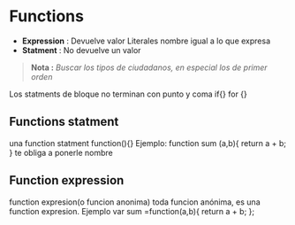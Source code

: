 # Functions
* **Expression** : Devuelve valor
    Literales nombre igual a lo que expresa
* **Statment** : No devuelve un valor

> **Nota :** *Buscar los tipos de ciudadanos, en especial los de primer orden*

Los statments de bloque no terminan con punto y coma
if{} for {}



## Functions statment
una function statment function(){}
    Ejemplo:
    function sum (a,b){
        return a + b;
    }
te obliga a ponerle nombre
## Function expression
function expresion(o funcion anonima)
toda funcion anónima, es una function expresion.
    Ejemplo
    var sum =function(a,b){
        return a + b;
    };

